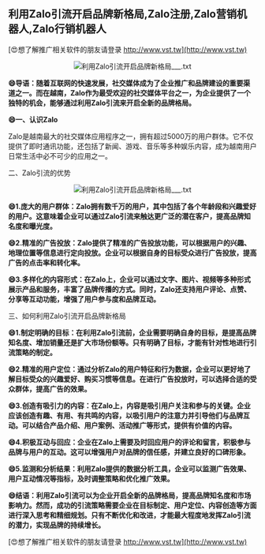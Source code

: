 ## **利用Zalo引流开启品牌新格局,Zalo注册,Zalo营销机器人,Zalo行销机器人**

[😍想了解推广相关软件的朋友请登录 http://www.vst.tw](http://www.vst.tw)

 <center><img src="https://vst.tw/MP4/tuiguang/png/1.png" alt="利用Zalo引流开启品牌新格局___.txt"></center>

**😄导语：随着互联网的快速发展，社交媒体成为了企业推广和品牌建设的重要渠道之一。而在越南，Zalo作为最受欢迎的社交媒体平台之一，为企业提供了一个独特的机会，能够通过利用Zalo引流来开启全新的品牌格局。**

**😄一、认识Zalo**

Zalo是越南最大的社交媒体应用程序之一，拥有超过5000万的用户群体。它不仅提供了即时通讯功能，还包括了新闻、游戏、音乐等多种娱乐内容，成为越南用户日常生活中必不可少的应用之一。

二、Zalo引流的优势

 <center><img src="https://vst.tw/MP4/tuiguang/png/3.png" alt="利用Zalo引流开启品牌新格局___.txt"></center>

**😄1.庞大的用户群体：Zalo拥有数千万的用户，其中包括了各个年龄段和兴趣爱好的用户。这意味着企业可以通过Zalo引流来触达更广泛的潜在客户，提高品牌知名度和曝光度。**

**😄2.精准的广告投放：Zalo提供了精准的广告投放功能，可以根据用户的兴趣、地理位置等信息进行定向投放。企业可以根据自身的目标受众进行广告投放，提高广告的点击率和转化率。**

**😄3.多样化的内容形式：在Zalo上，企业可以通过文字、图片、视频等多种形式展示产品和服务，丰富了品牌传播的方式。同时，Zalo还支持用户评论、点赞、分享等互动功能，增强了用户参与度和品牌互动。**

三、如何利用Zalo引流开启品牌新格局

**😄1.制定明确的目标：在利用Zalo引流前，企业需要明确自身的目标，是提高品牌知名度、增加销量还是扩大市场份额等。只有明确了目标，才能有针对性地进行引流策略的制定。**

**😄2.精准的用户定位：通过分析Zalo的用户特征和行为数据，企业可以更好地了解目标受众的兴趣爱好、购买习惯等信息。在进行广告投放时，可以选择合适的受众群体，提高广告的效果。**

**😄3.创造有吸引力的内容：在Zalo上，内容是吸引用户关注和参与的关键。企业应该创造有趣、有用、有共鸣的内容，以吸引用户的注意力并引导他们与品牌互动。可以结合产品介绍、用户案例、活动推广等形式，提供有价值的内容。**

**😄4.积极互动与回应：企业在Zalo上需要及时回应用户的评论和留言，积极参与品牌与用户的互动。这可以增强用户对品牌的信任感，并建立良好的口碑形象。**

**😄5.监测和分析结果：利用Zalo提供的数据分析工具，企业可以监测广告效果、用户互动情况等指标，及时调整策略和优化推广效果。**

**😄结语：利用Zalo引流可以为企业开启全新的品牌格局，提高品牌知名度和市场影响力。然而，成功的引流策略需要企业在目标制定、用户定位、内容创造等方面进行深入思考和精细规划。只有不断优化和改进，才能最大程度地发挥Zalo引流的潜力，实现品牌的持续增长。**

[😍想了解推广相关软件的朋友请登录 http://www.vst.tw](http://www.vst.tw)




